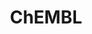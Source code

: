 ---
layout: default
bigquery: https://console.cloud.google.com/bigquery?p=patents-public-data&d=ebi_chembl&page=dataset
citation: '"The ChEMBL database in 2017." Anna Gaulton, Anne Hersey, Michał Nowotka,
  A Patrícia Bento, Jon Chambers, David Mendez, Prudence Mutowo, Francis Atkinson,
  Louisa J Bellis, Elena Cibrián-Uhalte, Mark Davies, Nathan Dedman, Anneli Karlsson,
  María Paula Magariños, John P Overington, George Papadatos, Ines Smit, Andrew R
  Leach Nucleic acids Research (2017) 45 (Database Issue), D945-D954'
contributors: European Bioinformatics Institute
cost: None
description: ChEMBL Data is a manually curated database of small molecules used in
  drug discovery, including information about existing patented drugs.
documentation: 'schema: https://www.ebi.ac.uk/chembl/db_schema


  '
last_edit: Mon, 04 Apr 2022 19:07:30 GMT
location: https://console.cloud.google.com/marketplace/product/google_patents_public_datasets/chembl
maintained_by: EMBL-EBI, an outstation of European Molecular Biology Laboratory
related_publications: '

  ChEMBL: towards direct deposition of bioassay data.


  Mendez D, Gaulton A, Bento AP, Chambers J, De Veij M, Félix E, Magariños MP, Mosquera
  JF, Mutowo P, Nowotka M, Gordillo-Marañón M, Hunter F, Junco L, Mugumbate G, Rodriguez-Lopez
  M, Atkinson F, Bosc N, Radoux CJ, Segura-Cabrera A, Hersey A, Leach AR.


  — Nucleic Acids Res. 2019; 47(D1):D930-D940. doi: 10.1093/nar/gky1075

  '
schema_fields: '[''parent_type'', ''hbd'', ''l8'', ''standard_inchi'', ''parameter_value'',
  ''level1'', ''warning_description'', ''standard_type'', ''stat'', ''bao_id'', ''stem'',
  ''innovator_company'', ''isoform'', ''mc_target_name'', ''patent_expire_date'',
  ''site_id'', ''standard_flag'', ''withdrawn_class'', ''ref_url'', ''warning_class'',
  ''molregno'', ''molfile'', ''smarts'', ''doi'', ''creation_date'', ''sequence'',
  ''company'', ''predbind_id'', ''level4'', ''related_tid'', ''l7'', ''num_lipinski_ro5_violations'',
  ''cell_source_organism'', ''mutation'', ''target_type'', ''major_class'', ''src_assay_id'',
  ''pubmed_id'', ''ap_id'', ''ro3_pass'', ''pref_name'', ''lle'', ''pchembl_value'',
  ''src_short_name'', ''component_type'', ''mc_target_type'', ''aspect'', ''efo_term'',
  ''canonical_smiles'', ''data_validity_comment'', ''sei'', ''withdrawn_country'',
  ''enzyme_name'', ''mc_organism'', ''mec_id'', ''bao_format'', ''aidx'', ''cidx'',
  ''protein_class_id'', ''substrate_record_id'', ''sitecomp_id'', ''full_mwt'', ''mol_frac_id'',
  ''set_name'', ''num_ro5_violations'', ''patent_use_code'', ''ref_id'', ''published_relation'',
  ''natural_product'', ''species_group_flag'', ''comp_go_id'', ''strength'', ''ddd_units'',
  ''site_residues'', ''toid'', ''year'', ''mesh_id'', ''level3'', ''organism'', ''molecule_type'',
  ''therapeutic_flag'', ''l1'', ''met_conversion'', ''domain_name'', ''frac_class_id'',
  ''submission_date'', ''assay_subcellular_fraction'', ''subgroup'', ''tid_fixed'',
  ''rtb'', ''ddd_value'', ''actsm_id'', ''hba'', ''target_desc'', ''direct_interaction'',
  ''mw_monoisotopic'', ''full_molformula'', ''frac_code'', ''dosage_form'', ''units'',
  ''component_id'', ''status'', ''cell_description'', ''drug_product_flag'', ''assay_desc'',
  ''assay_organism'', ''accession'', ''ridx'', ''assay_test_type'', ''priority'',
  ''cx_most_apka'', ''warnref_id'', ''irac_class_id'', ''usan_stem'', ''doc_type'',
  ''level1_description'', ''annotation'', ''entity_id'', ''level2_description'', ''drug_substance_flag'',
  ''smid'', ''clo_id'', ''applicant_full_name'', ''tax_id'', ''warning_year'', ''pathway_key'',
  ''warning_type'', ''cellosaurus_id'', ''prediction_method'', ''drugind_id'', ''who_name'',
  ''patent_no'', ''hba_lipinski'', ''standard_upper_value'', ''cell_source_tax_id'',
  ''withdrawn_reason'', ''last_page'', ''ad_type'', ''patent_id'', ''last_active'',
  ''oral'', ''activity_comment'', ''ref_type'', ''molecular_species'', ''volume'',
  ''level3_description'', ''assay_strain'', ''qudt_units'', ''irac_code'', ''ddd_id'',
  ''helm_notation'', ''met_comment'', ''start_position'', ''acd_most_bpka'', ''normal_range_min'',
  ''ddd_admr'', ''entity_type'', ''black_box_warning'', ''updated_by'', ''source_domain_id'',
  ''db_version'', ''compsyn_id'', ''value'', ''protein_class_desc'', ''cell_ontology_id'',
  ''tissue_id'', ''std_act_id'', ''compound_key'', ''issue'', ''assay_tax_id'', ''oc_id'',
  ''selectivity_comment'', ''orig_description'', ''usan_year'', ''uo_units'', ''ass_cls_map_id'',
  ''targcomp_id'', ''upper_value'', ''relation'', ''mecref_id'', ''confidence'', ''path'',
  ''synonyms'', ''relationship_desc'', ''mw_freebase'', ''compd_id'', ''standard_inchi_key'',
  ''updated_on'', ''assay_category'', ''doc_id'', ''mechanism_of_action'', ''rgid'',
  ''active_ingredient'', ''target_mapping'', ''class_level'', ''binding_site_comment'',
  ''chebi_par_id'', ''metabolite_record_id'', ''title'', ''source'', ''potential_duplicate'',
  ''mc_tax_id'', ''relationship_type'', ''version'', ''l2'', ''comp_class_id'', ''confidence_score'',
  ''molsyn_id'', ''targrel_id'', ''abstract'', ''record_id'', ''level4_description'',
  ''heavy_atoms'', ''action_type'', ''component_synonym'', ''domain_type'', ''protclasssyn_id'',
  ''max_phase_for_ind'', ''parent_go_id'', ''psa'', ''result_flag'', ''tbl'', ''src_compound_id'',
  ''topical'', ''standard_units'', ''mol_atc_id'', ''homologue'', ''caloha_id'', ''acd_logd'',
  ''product_id'', ''cl_lincs_id'', ''usan_stem_definition'', ''biocomp_id'', ''enzyme_tid'',
  ''idx'', ''country'', ''cx_most_bpka'', ''standard_text_value'', ''parenteral'',
  ''text_value'', ''normal_range_max'', ''inorganic_flag'', ''tid'', ''variant_id'',
  ''structure_type'', ''co_stem_id'', ''res_stem_id'', ''protein_class_synonym'',
  ''cx_logp'', ''alert_name'', ''curation_comment'', ''bao_endpoint'', ''usan_substem'',
  ''go_id'', ''mc_target_accession'', ''l3'', ''journal'', ''stem_class'', ''cell_id'',
  ''type'', ''chembl_id'', ''assay_type'', ''domain_description'', ''hrac_code'',
  ''first_in_class'', ''hrac_class_id'', ''who_extra'', ''definition'', ''mesh_heading'',
  ''first_page'', ''l4'', ''pathway_id'', ''disease_efficacy'', ''prodrug'', ''hbd_lipinski'',
  ''availability_type'', ''qed_weighted'', ''db_source'', ''publication_number'',
  ''cell_name'', ''syn_type'', ''domain_id'', ''downgraded'', ''comments'', ''authors'',
  ''src_id'', ''max_phase'', ''acd_logp'', ''first_approval'', ''sequence_md5sum'',
  ''parent_molregno'', ''name'', ''aromatic_rings'', ''molecular_mechanism'', ''short_name'',
  ''prod_pat_id'', ''research_stem'', ''usan_stem_id'', ''atc_code'', ''num_alerts'',
  ''alert_id'', ''withdrawn_year'', ''published_type'', ''mechanism_comment'', ''assay_tissue'',
  ''dosed_ingredient'', ''standard_value'', ''level2'', ''withdrawn_flag'', ''assay_id'',
  ''compound_name'', ''mol_hrac_id'', ''indref_id'', ''met_id'', ''efo_id'', ''assay_source'',
  ''ddd_comment'', ''activity_count'', ''log_id'', ''delist_flag'', ''le'', ''relationship'',
  ''warning_id'', ''cx_logd'', ''curated_by'', ''level5'', ''chirality'', ''formulation_id'',
  ''trade_name'', ''site_name'', ''acd_most_apka'', ''assay_cell_type'', ''l6'', ''polymer_flag'',
  ''mol_irac_id'', ''drug_record_id'', ''end_position'', ''metref_id'', ''ingredient'',
  ''bto_id'', ''cpd_str_alert_id'', ''approval_date'', ''previous_company'', ''class_type'',
  ''assay_class_id'', ''activity_id'', ''indication_class'', ''published_units'',
  ''nda_type'', ''src_description'', ''description'', ''uberon_id'', ''active_molregno'',
  ''published_value'', ''label'', ''cell_source_tissue'', ''l5'', ''alogp'', ''parent_id'',
  ''warning_country'', ''job_id'', ''alert_set_id'', ''as_id'', ''parameter_type'',
  ''route'', ''bei'', ''standard_relation'', ''assay_param_id'']'
shortname: chembl
tags:
- biotechnology
- health
- chemical
- bioinformatics
- medical
terms_of_use: CC BY-SA 3.0
title: ChEMBL
uuid: e232a192-965c-4ec9-904c-155b6dfe56c5
---